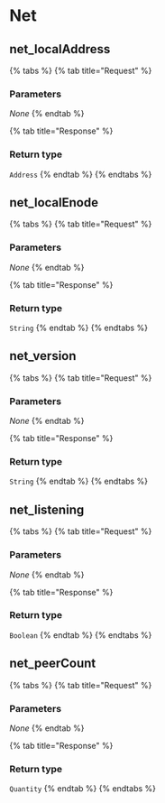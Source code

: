 # Net

## net_localAddress

 

{% tabs %}
{% tab title="Request" %}
### **Parameters**

_None_
{% endtab %}

{% tab title="Response" %}
### Return type

`Address`
{% endtab %}
{% endtabs %}

## net_localEnode

 

{% tabs %}
{% tab title="Request" %}
### **Parameters**

_None_
{% endtab %}

{% tab title="Response" %}
### Return type

`String`
{% endtab %}
{% endtabs %}

## net_version

 

{% tabs %}
{% tab title="Request" %}
### **Parameters**

_None_
{% endtab %}

{% tab title="Response" %}
### Return type

`String`
{% endtab %}
{% endtabs %}

## net_listening

 

{% tabs %}
{% tab title="Request" %}
### **Parameters**

_None_
{% endtab %}

{% tab title="Response" %}
### Return type

`Boolean`
{% endtab %}
{% endtabs %}

## net_peerCount

 

{% tabs %}
{% tab title="Request" %}
### **Parameters**

_None_
{% endtab %}

{% tab title="Response" %}
### Return type

`Quantity`
{% endtab %}
{% endtabs %}

